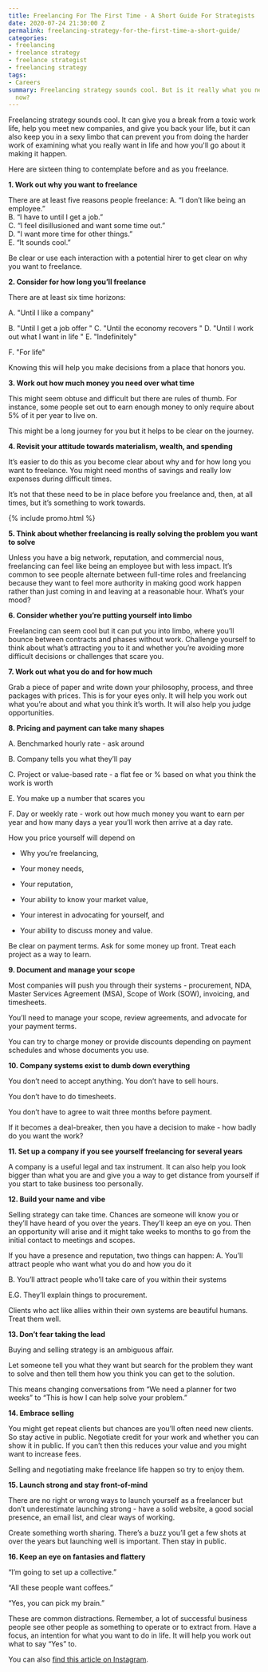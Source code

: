 ```yaml
---
title: Freelancing For The First Time - A Short Guide For Strategists
date: 2020-07-24 21:30:00 Z
permalink: freelancing-strategy-for-the-first-time-a-short-guide/
categories:
- freelancing
- freelance strategy
- freelance strategist
- freelancing strategy
tags:
- Careers
summary: Freelancing strategy sounds cool. But is it really what you need to do right
  now?
---
```


Freelancing strategy sounds cool. It can give you a break from a toxic work life, help you meet new companies, and give you back your life, but it can also keep you in a sexy limbo that can prevent you from doing the harder work of examining what you really want in life and how you'll go about it making it happen.

Here are sixteen thing to contemplate before and as you freelance.

**1. Work out why you want to freelance**

There are at least five reasons people freelance:
   A. “I don’t like being an employee.”\
   B. “I have to until I get a job.”\
   C. “I feel disillusioned and want some time out.”\
   D. "I want more time for other things.”\
   E. “It sounds cool.”

Be clear or use each interaction with a potential hirer to get clear on why you want to freelance.

**2. Consider for how long you’ll freelance**

There are at least six time horizons:

A. "Until I like a company"

B. "Until I get a job offer
"
C. "Until the economy recovers
"
D. "Until I work out what I want in life
"
E. "Indefinitely"

F. "For life"

Knowing this will help you make decisions from a place that honors you.

**3. Work out how much money
you need over what time**

This might seem obtuse and difficult
but there are rules of thumb.
For instance, some people set out
to earn enough money to only require
about 5% of it per year to live on.

This might be a long journey for you
but it helps to be clear on the journey.

**4. Revisit your attitude towards
materialism, wealth, and spending**

It’s easier to do this as you become clear about why and for how long
you want to freelance.
You might need months of savings and really low expenses during difficult times.

It’s not that these need to be in place before you freelance and, then, at all times,
but it’s something to work towards.

{% include promo.html %}

**5. Think about whether freelancing is
really solving the problem you want to solve**

Unless you have a big network, reputation, and commercial nous, freelancing can feel like being an employee but with less impact. It’s common to see people alternate between full-time roles and freelancing because they want to feel more authority in making good work happen rather than just coming in and leaving at a reasonable hour. What’s your mood?

**6. Consider whether
you’re putting yourself into limbo**

Freelancing can seem cool
but it can put you into limbo,
where you’ll bounce between contracts
and phases without work.
Challenge yourself to think about
what’s attracting you to it and
whether you’re avoiding more difficult decisions or challenges that scare you.

**7. Work out what you do
and for how much**

Grab a piece of paper and write down
your philosophy, process, and
three packages with prices.
This is for your eyes only.
It will help you work out what you’re about and what you think it’s worth.
It will also help you judge opportunities.

**8. Pricing and payment can take many shapes**

A. Benchmarked hourly rate - ask around

B. Company tells you what they’ll pay

C. Project or value-based rate -
a flat fee or % based on what you think the work is worth

E. You make up a number that scares you

F. Day or weekly rate - work out how much money you want to earn per year and how many days a year you’ll work then arrive at a day rate.

How you price yourself will depend on

* Why you’re freelancing,

* Your money needs,

* Your reputation,

* Your ability to know your market value,

* Your interest in advocating for yourself, and

* Your ability to discuss money and value.

Be clear on payment terms.
Ask for some money up front. Treat each project as a way to learn.

**9. Document and manage your scope**

Most companies will push you
through their systems - procurement,
NDA, Master Services Agreement (MSA),
Scope of Work (SOW), invoicing, and timesheets.

You’ll need to manage your scope,
review agreements, and
advocate for your payment terms.

You can try to charge money or provide discounts depending on payment schedules and whose documents you use.

**10. Company systems exist to
dumb down everything**

You don’t need to accept anything.
You don’t have to sell hours.

You don’t have to do timesheets.

You don’t have to agree to wait
three months before payment.

If it becomes a deal-breaker,
then you have a decision to make -
how badly do you want the work?

**11. Set up a company if you see yourself freelancing for several years**

A company is a useful legal
and tax instrument.
It can also help you look bigger
than what you are and
give you a way to get distance from yourself
if you start to take business too personally.

**12. Build your name and vibe**

Selling strategy can take time.
Chances are someone will know you
or they’ll have heard of you over the years. They’ll keep an eye on you.
Then an opportunity will arise
and it might take weeks to months
to go from the initial contact
to meetings and scopes.

If you have a presence and reputation,
two things can happen:
A. You’ll attract people who want
what you do and how you do it

B. You’ll attract people who’ll take care
of you within their systems

E.G. They’ll explain things to procurement.

Clients who act like allies
within their own systems
are beautiful humans.
Treat them well.

**13. Don’t fear taking the lead**

Buying and selling strategy
is an ambiguous affair.

Let someone tell you what they want
but search for the problem they want to solve and then tell them
how you think you can get to the solution.

This means changing conversations from “We need a planner for two weeks” to
“This is how I can help solve your problem.”

**14. Embrace selling**

You might get repeat clients
but chances are you’ll often need new clients.
So stay active in public.
Negotiate credit for your work and
whether you can show it in public.
If you can’t then this reduces your value and you might want to increase fees.

Selling and negotiating make freelance life happen so try to enjoy them.

**15. Launch strong and stay front-of-mind**

There are no right or wrong ways
to launch yourself as a freelancer
but don’t underestimate launching strong - have a solid website, a good social presence, an email list, and clear ways of working.

Create something worth sharing.
There’s a buzz you’ll get a few shots at over the years but launching well is important.
Then stay in public.

**16. Keep an eye on fantasies and flattery**

“I’m going to set up a collective.”

“All these people want coffees.”

“Yes, you can pick my brain.”

These are common distractions.
Remember, a lot of successful business people see other people as something
to operate or to extract from.
Have a focus, an intention for
what you want to do in life. It will help you work out what to say “Yes” to.

You can also [find this article on Instagram](https://www.instagram.com/markpollard/).